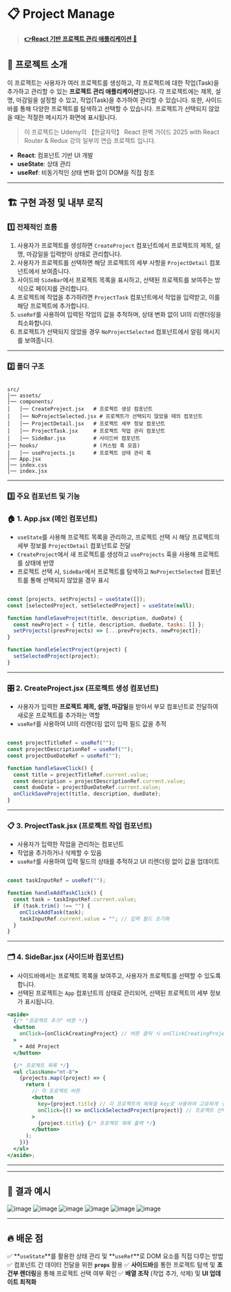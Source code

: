 # 📋 Project Manage
> [**👉React 기반 프로젝트 관리 애플리케이션 🚀**](https://an0401na.github.io/React_Study/09-Practice-Project-Project_Manage/)

## 📌 프로젝트 소개
이 프로젝트는 사용자가 여러 프로젝트를 생성하고, 각 프로젝트에 대한 작업(Task)을 추가하고 관리할 수 있는 **프로젝트 관리 애플리케이션**입니다. 각 프로젝트에는 제목, 설명, 마감일을 설정할 수 있고, 작업(Task)을 추가하여 관리할 수 있습니다. 또한, 사이드바를 통해 다양한 프로젝트를 탐색하고 선택할 수 있습니다. 프로젝트가 선택되지 않았을 때는 적절한 메시지가 화면에 표시됩니다.

> 이 프로젝트는 Udemy의 【한글자막】 React 완벽 가이드 2025 with React Router & Redux 강의 일부의 연습 프로젝트 입니다.

- **React**: 컴포넌트 기반 UI 개발
- **useState**: 상태 관리
- **useRef**: 비동기적인 상태 변화 없이 DOM을 직접 참조
---

## 🏗️ 구현 과정 및 내부 로직

### 1️⃣ **전체적인 흐름**

1. 사용자가 프로젝트를 생성하면 `CreateProject` 컴포넌트에서 프로젝트의 제목, 설명, 마감일을 입력받아 상태로 관리합니다.
2. 사용자가 프로젝트를 선택하면 해당 프로젝트의 세부 사항을 `ProjectDetail` 컴포넌트에서 보여줍니다.
3. 사이드바 `SideBar`에서 프로젝트 목록을 표시하고, 선택된 프로젝트를 보여주는 방식으로 페이지를 관리합니다.
4. 프로젝트에 작업을 추가하려면 `ProjectTask` 컴포넌트에서 작업을 입력받고, 이를 해당 프로젝트에 추가합니다.
5. `useRef`를 사용하여 입력된 작업의 값을 추적하며, 상태 변화 없이 UI의 리렌더링을 최소화합니다.
6. 프로젝트가 선택되지 않았을 경우 `NoProjectSelected` 컴포넌트에서 알림 메시지를 보여줍니다.

---

### 2️⃣ **폴더 구조**

```

src/
│── assets/              
│── components/           
│   │── CreateProject.jsx   # 프로젝트 생성 컴포넌트
│   │── NoProjectSelected.jsx # 프로젝트가 선택되지 않았을 때의 컴포넌트
│   │── ProjectDetail.jsx   # 프로젝트 세부 정보 컴포넌트
│   │── ProjectTask.jsx     # 프로젝트 작업 관리 컴포넌트
│   │── SideBar.jsx         # 사이드바 컴포넌트
│── hooks/                  # (커스텀 훅 모음)
│   │── useProjects.js      # 프로젝트 상태 관리 훅
│── App.jsx                
│── index.css       
│── index.jsx      

```

---

### 3️⃣ **주요 컴포넌트 및 기능**

### 🏠 **1. App.jsx (메인 컴포넌트)**

- `useState`를 사용해 프로젝트 목록을 관리하고, 프로젝트 선택 시 해당 프로젝트의 세부 정보를 `ProjectDetail` 컴포넌트로 전달
- `CreateProject`에서 새 프로젝트를 생성하고 `useProjects` 훅을 사용해 프로젝트를 상태에 반영
- 프로젝트 선택 시, `SideBar`에서 프로젝트를 탐색하고 `NoProjectSelected` 컴포넌트를 통해 선택되지 않았을 경우 표시

```jsx

const [projects, setProjects] = useState([]);
const [selectedProject, setSelectedProject] = useState(null);

function handleSaveProject(title, description, dueDate) {
  const newProject = { title, description, dueDate, tasks: [] };
  setProjects((prevProjects) => [...prevProjects, newProject]);
}

function handleSelectProject(project) {
  setSelectedProject(project);
}

```

---

### 🎛️ **2. CreateProject.jsx (프로젝트 생성 컴포넌트)**

- 사용자가 입력한 **프로젝트 제목, 설명, 마감일**을 받아서 부모 컴포넌트로 전달하여 새로운 프로젝트를 추가하는 역할
- `useRef`를 사용하여 UI의 리렌더링 없이 입력 필드 값을 추적

```jsx

const projectTitleRef = useRef("");
const projectDescriptionRef = useRef("");
const projectDueDateRef = useRef("");

function handleSaveClick() {
  const title = projectTitleRef.current.value;
  const description = projectDescriptionRef.current.value;
  const dueDate = projectDueDateRef.current.value;
  onClickSaveProject(title, description, dueDate);
}

```

---

### 📋 **3. ProjectTask.jsx (프로젝트 작업 컴포넌트)**

- 사용자가 입력한 작업을 관리하는 컴포넌트
- 작업을 추가하거나 삭제할 수 있음
- `useRef`를 사용하여 입력 필드의 상태를 추적하고 UI 리렌더링 없이 값을 업데이트

```jsx

const taskInputRef = useRef("");

function handleAddTaskClick() {
  const task = taskInputRef.current.value;
  if (task.trim() !== "") {
    onClickAddTask(task);
    taskInputRef.current.value = ""; // 입력 필드 초기화
  }
}

```

---

### 🗂️ **4. SideBar.jsx (사이드바 컴포넌트)**

- 사이드바에서는 프로젝트 목록을 보여주고, 사용자가 프로젝트를 선택할 수 있도록 합니다.
- 선택된 프로젝트는 `App` 컴포넌트의 상태로 관리되어, 선택된 프로젝트의 세부 정보가 표시됩니다.

```jsx
<aside>
  {/* "프로젝트 추가" 버튼 */}
  <button
    onClick={onClickCreatingProject} // 버튼 클릭 시 onClickCreatingProject 함수 실행
  >
    + Add Project
  </button>

  {/* 프로젝트 목록 */}
  <ul className="mt-8">
    {projects.map((project) => {
      return (
        // 각 프로젝트 버튼
        <button
          key={project.title} // 각 프로젝트의 제목을 key로 사용하여 고유하게 구분
          onClick={() => onClickSelectedProject(project)} // 프로젝트 선택 시 onClickSelectedProject 함수 실행
        >
          {project.title} {/* 프로젝트 제목 출력 */}
        </button>
      );
    })}
  </ul>
</aside>;

```

---

---

## 🎯 **결과 예시**

![image](https://github.com/user-attachments/assets/29b8b40d-8cd7-4b28-b20e-9e72ad351cf7)
![image](https://github.com/user-attachments/assets/e195a993-b498-4b38-866e-17ff0d10bd84)
![image](https://github.com/user-attachments/assets/6f3b415c-a09c-4194-939d-e13356f5c8f7)
![image](https://github.com/user-attachments/assets/5b6237f3-01c0-46c2-bf53-f30bc925907e)
![image](https://github.com/user-attachments/assets/adf757bf-ea08-4f03-9dce-2037864d4dc0)
![image](https://github.com/user-attachments/assets/2b178ee3-0163-45e1-a0b8-03fadebea34d)




---

## 🔥 **배운 점**
✅ **`useState`**를 활용한 상태 관리 및 **`useRef`**로 DOM 요소를 직접 다루는 방법
✅ 컴포넌트 간 데이터 전달을 위한 **`props`** 활용
✅ **사이드바**를 통한 프로젝트 탐색 및 **조건부 렌더링**을 통해 프로젝트 선택 여부 확인
✅ **배열 조작** (작업 추가, 삭제) 및 **UI 업데이트 최적화**

